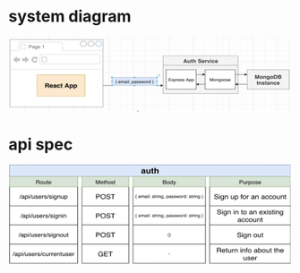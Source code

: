 # system diagram
![auth system diagram](../docs/auth-architecture.png)

# api spec

![api spec](../docs/auth-api-spec.png)
